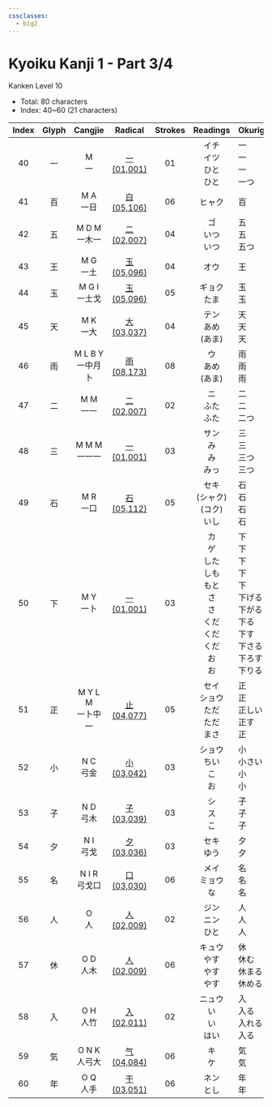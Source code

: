 ```yaml
---
cssclasses:
  - big2
---
```


# Kyoiku Kanji 1 - Part 3/4

Kanken Level 10

- Total: 80 characters
- Index: 40~60 (21 characters)

| Index | Glyph |     Cangjie     |          Radical          | Strokes |                            Readings                            | Okurigana                                                               |
| :---: | :---: | :-------------: | :-----------------------: | :-----: | :------------------------------------------------------------: | :---------------------------------------------------------------------- |
|  40   |   一   |     M<br>一      | [一(01,001)](一(01,001).md) |   01    |                      イチ<br>イツ<br>ひと<br>ひと                      | 一<br>一<br>一<br>一つ                                                       |
|  41   |   百   |    M A<br>一日    | [白(05,106)](白(05,106).md) |   06    |                              ヒャク                               | 百                                                                       |
|  42   |   五   |  M D M<br>一木一   | [二(02,007)](二(02,007).md) |   04    |                         ゴ<br>いつ<br>いつ                          | 五<br>五<br>五つ                                                            |
|  43   |   王   |    M G<br>一土    | [玉(05,096)](玉(05,096).md) |   04    |                               オウ                               | 王                                                                       |
|  44   |   玉   |  M G I<br>一土戈   | [玉(05,096)](玉(05,096).md) |   05    |                           ギョク<br>たま                            | 玉<br>玉                                                                  |
|  45   |   天   |    M K<br>一大    | [大(03,037)](大(03,037).md) |   04    |                        テン<br>あめ<br>(あま)                        | 天<br>天<br>天                                                             |
|  46   |   雨   | M L B Y<br>一中月卜 | [雨(08,173)](雨(08,173).md) |   08    |                        ウ<br>あめ<br>(あま)                         | 雨<br>雨<br>雨                                                             |
|  47   |   二   |    M M<br>一一    | [二(02,007)](二(02,007).md) |   02    |                         ニ<br>ふた<br>ふた                          | 二<br>二<br>二つ                                                            |
|  48   |   三   |  M M M<br>一一一   | [一(01,001)](一(01,001).md) |   03    |                       サン<br>み<br>み<br>みっ                       | 三<br>三<br>三つ<br>三つ                                                      |
|  49   |   石   |    M R<br>一口    | [石(05,112)](石(05,112).md) |   05    |                   セキ<br>(シャク)<br>(コク)<br>いし                    | 石<br>石<br>石<br>石                                                        |
|  50   |   下   |    M Y<br>一卜    | [一(01,001)](一(01,001).md) |   03    | カ<br>ゲ<br>した<br>しも<br>もと<br>さ<br>さ<br>くだ<br>くだ<br>くだ<br>お<br>お | 下<br>下<br>下<br>下<br>下<br>下げる<br>下がる<br>下る<br>下す<br>下さる<br>下ろす<br>下りる    |
|  51   |   正   | M Y L M<br>一卜中一 | [止(04,077)](止(04,077).md) |   05    |                  セイ<br>ショウ<br>ただ<br>ただ<br>まさ                   | 正<br>正<br>正しい<br>正す<br>正                                                |
|  52   |   小   |    N C<br>弓金    | [小(03,042)](小(03,042).md) |   03    |                      ショウ<br>ちい<br>こ<br>お                       | 小<br>小さい<br>小<br>小                                                      |
|  53   |   子   |    N D<br>弓木    | [子(03,039)](子(03,039).md) |   03    |                          シ<br>ス<br>こ                           | 子<br>子<br>子                                                             |
|  54   |   夕   |    N I<br>弓戈    | [夕(03,036)](夕(03,036).md) |   03    |                            セキ<br>ゆう                            | 夕<br>夕                                                                  |
|  55   |   名   |  N I R<br>弓戈口   | [口(03,030)](口(03,030).md) |   06    |                         メイ<br>ミョウ<br>な                         | 名<br>名<br>名                                                             |
|  56   |   人   |     O<br>人      | [人(02,009)](人(02,009).md) |   02    |                         ジン<br>ニン<br>ひと                         | 人<br>人<br>人                                                             |
|  57   |   休   |    O D<br>人木    | [人(02,009)](人(02,009).md) |   06    |                     キュウ<br>やす<br>やす<br>やす                      | 休<br>休む<br>休まる<br>休める                                                   |
|  58   |   入   |    O H<br>人竹    | [入(02,011)](入(02,011).md) |   02    |                      ニュウ<br>い<br>い<br>はい                       | 入<br>入る<br>入れる<br>入る                                                    |
|  59   |   気   |  O N K<br>人弓大   | [气(04,084)](气(04,084).md) |   06    |                             キ<br>ケ                             | 気<br>気                                                                  |
|  60   |   年   |    O Q<br>人手    | [干(03,051)](干(03,051).md) |   06    |                            ネン<br>とし                            | 年<br>年                                                                  |

